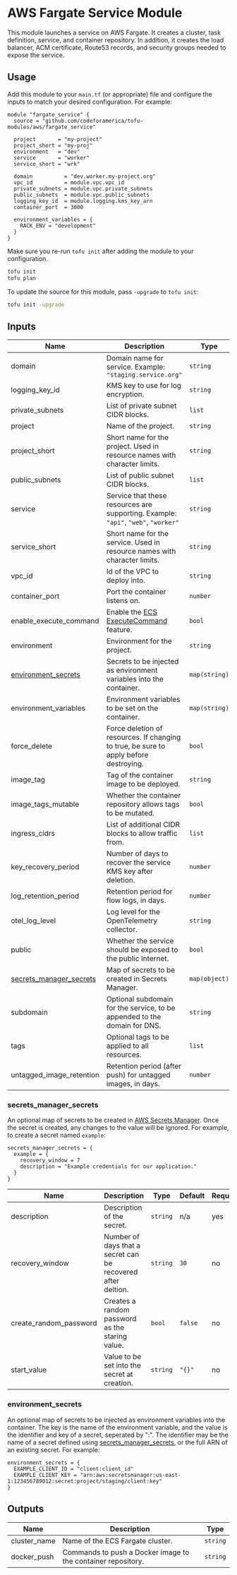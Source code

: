 # AWS Fargate Service Module

This module launches a service on AWS Fargate. It creates a cluster, task
definition, service, and container repository. In addition, it creates the load
balancer, ACM certificate, Route53 records, and security groups needed to expose
the service.

## Usage

Add this module to your `main.tf` (or appropriate) file and configure the inputs
to match your desired configuration. For example:

```hcl
module "fargate_service" {
  source = "github.com/codeforamerica/tofu-modules/aws/fargate_service"

  project       = "my-project"
  project_short = "my-proj"
  environment   = "dev"
  service       = "worker"
  service_short = "wrk"

  domain          = "dev.worker.my-project.org"
  vpc_id          = module.vpc.vpc_id
  private_subnets = module.vpc.private_subnets
  public_subnets  = module.vpc.public_subnets
  logging_key_id  = module.logging.kms_key_arn
  container_port  = 3000

  environment_variables = {
    RACK_ENV = "development"
  }
}
```

Make sure you re-run `tofu init` after adding the module to your configuration.

```bash
tofu init
tofu plan
```

To update the source for this module, pass `-upgrade` to `tofu init`:

```bash
tofu init -upgrade
```

## Inputs

| Name                      | Description                                                                           | Type          | Default    | Required |
|---------------------------|---------------------------------------------------------------------------------------|---------------|------------|----------|
| domain                    | Domain name for service. Example: `"staging.service.org"`                             | `string`      | n/a        | yes      |
| logging_key_id            | KMS key to use for log encryption.                                                    | `string`      | n/a        | yes      |
| private_subnets           | List of private subnet CIDR blocks.                                                   | `list`        | n/a        | yes      |
| project                   | Name of the project.                                                                  | `string`      | n/a        | yes      |
| project_short             | Short name for the project. Used in resource names with character limits.             | `string`      | n/a        | yes      |
| public_subnets            | List of public subnet CIDR blocks.                                                    | `list`        | n/a        | yes      |
| service                   | Service that these resources are supporting. Example: `"api"`, `"web"`, `"worker"`    | `string`      | n/a        | yes      |
| service_short             | Short name for the service. Used in resource names with character limits.             | `string`      | n/a        | yes      |
| vpc_id                    | Id of the VPC to deploy into.                                                         | `string`      | n/a        | yes      |
| container_port            | Port the container listens on.                                                        | `number`      | `80`       | no       |
| enable_execute_command    | Enable the [ECS ExecuteCommand][ecs-exec] feature.                                    | `bool`        | `false`    | no       |
| environment               | Environment for the project.                                                          | `string`      | `"dev"`    | no       |
| [environment_secrets]     | Secrets to be injected as environment variables into the container.                   | `map(string)` | `{}`       | no       |
| environment_variables     | Environment variables to be set on the container.                                     | `map(string)` | `{}`       | no       |
| force_delete              | Force deletion of resources. If changing to true, be sure to apply before destroying. | `bool`        | `false`    | no       |
| image_tag                 | Tag of the container image to be deployed.                                            | `string`      | `"latest"` | no       |
| image_tags_mutable        | Whether the container repository allows tags to be mutated.                           | `bool`        | `false`    | no       |
| ingress_cidrs             | List of additional CIDR blocks to allow traffic from.                                 | `list`        | `[]`       | no       |
| key_recovery_period       | Number of days to recover the service KMS key after deletion.                         | `number`      | `30`       | no       |
| log_retention_period      | Retention period for flow logs, in days.                                              | `number`      | `30`       | no       |
| otel_log_level            | Log level for the OpenTelemetry collector.                                            | `string`      | `"info"`   | no       |
| public                    | Whether the service should be exposed to the public Internet.                         | `bool`        | `false`    | no       |
| [secrets_manager_secrets] | Map of secrets to be created in Secrets Manager.                                      | `map(object)` | `{}`       | no       |
| subdomain                 | Optional subdomain for the service, to be appended to the domain for DNS.             | `string`      | `""`       | no       |
| tags                      | Optional tags to be applied to all resources.                                         | `list`        | `[]`       | no       |
| untagged_image_retention  | Retention period (after push) for untagged images, in days.                           | `number`      | `14`       | no       |

### secrets_manager_secrets

An optional map of secrets to be created in [AWS Secrets
Manager][secrets-manager]. Once the secret is created, any changes to the value
will be ignored. For example, to create a secret named `example`:

```hcl
secrets_manager_secrets = {
  example = {
    recovery_window = 7
    description = "Example credentials for our application."
  }
}
```

| Name                   | Description                                                  | Type     | Default | Required |
|------------------------|--------------------------------------------------------------|----------|---------|----------|
| description            | Description of the secret.                                   | `string` | n/a     | yes      |
| recovery_window        | Number of days that a secret can be recovered after deltion. | `string` | `30`    | no       |
| create_random_password | Creates a random password as the staring value.              | `bool`   | `false` | no       |
| start_value            | Value to be set into the secret at creation.                 | `string` | `"{}"`  | no       |

### environment_secrets

An optional map of secrets to be injected as environment variables into the
container. The key is the name of the environment variable, and the value is the
identifier and key of a secret, seperated by ":". The identifier may be the name
of a secret defined using [secrets_manager_secrets], or the full ARN of an
existing secret. For example:

```hcl
environment_secrets = {
  EXAMPLE_CLIENT_ID = "client:client_id"
  EXAMPLE_CLIENT_KEY = "arn:aws:secretsmanager:us-east-1:123456789012:secret:project/staging/client:key"
}
```

## Outputs

| Name         | Description                                                  | Type     |
|--------------|--------------------------------------------------------------|----------|
| cluster_name | Name of the ECS Fargate cluster.                             | `string` |
| docker_push  | Commands to push a Docker image to the container repository. | `string` |

[ecs-exec]: https://docs.aws.amazon.com/AmazonECS/latest/developerguide/ecs-exec.html
[environment_secrets]: #environment_secrets
[secrets-manager]: https://docs.aws.amazon.com/secretsmanager/latest/userguide/intro.html
[secrets_manager_secrets]: #secrets_manager_secrets
